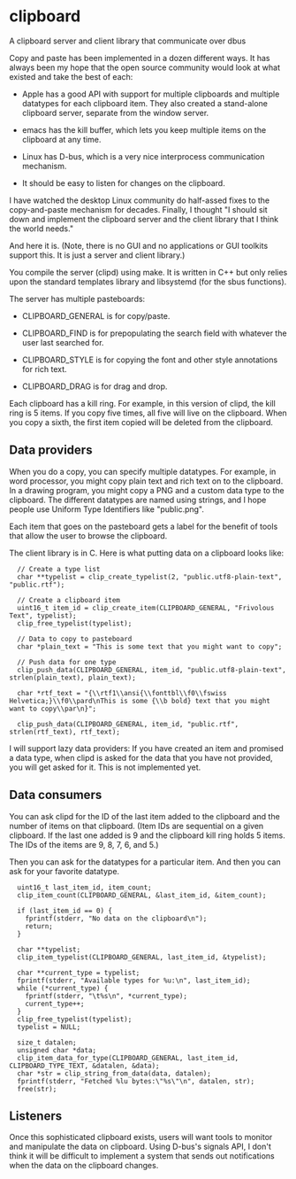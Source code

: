 # clipboard
A clipboard server and client library that communicate over dbus

Copy and paste has been implemented in a dozen different ways. It has
always been my hope that the open source community would look at what
existed and take the best of each:

- Apple has a good API with support for multiple clipboards and
  multiple datatypes for each clipboard item.  They also created a
  stand-alone clipboard server, separate from the window server.

- emacs has the kill buffer, which lets you keep multiple items on the
  clipboard at any time.

- Linux has D-bus, which is a very nice interprocess communication mechanism.

- It should be easy to listen for changes on the clipboard.

I have watched the desktop Linux community do half-assed fixes to the
copy-and-paste mechanism for decades.  Finally, I thought "I should
sit down and implement the clipboard server and the client library
that I think the world needs."

And here it is. (Note, there is no GUI and no applications or GUI
toolkits support this. It is just a server and client library.)

You compile the server (clipd) using make. It is written in C++ but
only relies upon the standard templates library and libsystemd (for
the sbus functions).

The server has multiple pasteboards:

- CLIPBOARD_GENERAL is for copy/paste.

- CLIPBOARD_FIND is for prepopulating the search field with whatever the user last searched for.

- CLIPBOARD_STYLE is for copying the font and other style annotations for rich text.

- CLIPBOARD_DRAG is for drag and drop.

Each clipboard has a kill ring.  For example, in this version of clipd, the
kill ring is 5 items. If you copy five times, all five will live on
the clipboard.  When you copy a sixth, the first item copied will be
deleted from the clipboard.

## Data providers

When you do a copy, you can specify multiple datatypes.  For example,
in word processor, you might copy plain text and rich text on to the
clipboard. In a drawing program, you might copy a PNG and a custom
data type to the clipboard. The different datatypes are named using
strings, and I hope people use Uniform Type Identifiers like
"public.png".

Each item that goes on the pasteboard gets a label for the benefit of
tools that allow the user to browse the clipboard.

The client library is in C. Here is what putting data on a clipboard looks like:

```
  // Create a type list
  char **typelist = clip_create_typelist(2, "public.utf8-plain-text", "public.rtf");

  // Create a clipboard item
  uint16_t item_id = clip_create_item(CLIPBOARD_GENERAL, "Frivolous Text", typelist);
  clip_free_typelist(typelist);

  // Data to copy to pasteboard
  char *plain_text = "This is some text that you might want to copy";

  // Push data for one type
  clip_push_data(CLIPBOARD_GENERAL, item_id, "public.utf8-plain-text", strlen(plain_text), plain_text);

  char *rtf_text = "{\\rtf1\\ansi{\\fonttbl\\f0\\fswiss Helvetica;}\\f0\\pard\nThis is some {\\b bold} text that you might want to copy\\par\n}";

  clip_push_data(CLIPBOARD_GENERAL, item_id, "public.rtf", strlen(rtf_text), rtf_text);
```

I will support lazy data providers: If you have created an item and
promised a data type, when clipd is asked for the data that you have
not provided, you will get asked for it. This is not implemented yet.

## Data consumers

You can ask clipd for the ID of the last item added to the clipboard
and the number of items on that clipboard.  (Item IDs are sequential
on a given clipboard. If the last one added is 9 and the clipboard
kill ring holds 5 items. The IDs of the items are 9, 8, 7, 6, and 5.)

Then you can ask for the datatypes for a particular item.  And then
you can ask for your favorite datatype.

```
  uint16_t last_item_id, item_count;
  clip_item_count(CLIPBOARD_GENERAL, &last_item_id, &item_count);
  
  if (last_item_id == 0) {
    fprintf(stderr, "No data on the clipboard\n");
    return;
  }
  
  char **typelist;
  clip_item_typelist(CLIPBOARD_GENERAL, last_item_id, &typelist);
  
  char **current_type = typelist;
  fprintf(stderr, "Available types for %u:\n", last_item_id);
  while (*current_type) {
    fprintf(stderr, "\t%s\n", *current_type);
    current_type++;
  }
  clip_free_typelist(typelist);
  typelist = NULL;

  size_t datalen;
  unsigned char *data;
  clip_item_data_for_type(CLIPBOARD_GENERAL, last_item_id, CLIPBOARD_TYPE_TEXT, &datalen, &data);
  char *str = clip_string_from_data(data, datalen);
  fprintf(stderr, "Fetched %lu bytes:\"%s\"\n", datalen, str);
  free(str);
```

## Listeners

Once this sophisticated clipboard exists, users will want tools to
monitor and manipulate the data on clipboard. Using D-bus's signals
API, I don't think it will be difficult to implement a system that
sends out notifications when the data on the clipboard changes.
